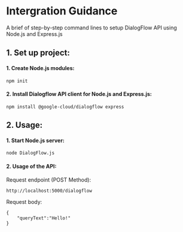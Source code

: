 # Intergration Guidance

A brief of step-by-step command lines to setup DialogFlow API using Node.js and Express.js
## 1. Set up project:

#### 1. Create Node.js modules:
```
npm init
```
#### 2. Install Dialogflow API client for Node.js and Express.js:
```
npm install @google-cloud/dialogflow express
```
## 2. Usage:
#### 1. Start Node.js server:
```
node DialogFlow.js
```
#### 2. Usage of the API:
Request endpoint (POST Method):
```
http://localhost:5000/dialogflow
```
Request body:
```
{
    "queryText":"Hello!"
}
```